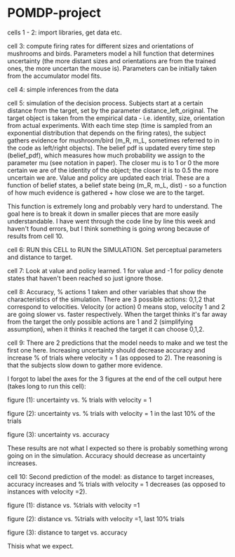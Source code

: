 # POMDP-project

cells 1 - 2: import libraries, get data etc.

cell 3: compute firing rates for different sizes and orientations of mushrooms and birds. Parameters model a  hill function  that determines uncertainty (the more distant sizes and orientations are from the trained ones, the more uncertan the mouse is). Parameters can be initially taken from the accumulator model fits. 

cell 4: simple inferences from the data

cell 5: simulation of the decision process. Subjects start at a certain distance from the target, set by the parameter
distance_left_original. The target object is taken from the empirical data - i.e. identity, size, orientation from 
actual experiments. With each time step (time is sampled from an exponential distribution that depends on the firing rates),
the subject gathers evidence for mushroom/bird (m_R, m_L, sometimes referred to in the code as left/right objects). The belief
pdf is updated every time step (belief_pdf), which measures how much probability we assign to the parameter mu (see notation in
paper). The closer mu is to 1 or 0 the more certain we are of the identity of the object; the closer it is to 0.5 the more
uncertain we are. Value and policy are updated each trial. These are a function of belief states, a belief state being 
(m_R, m_L, dist) - so a function of how much evidence is gathered + how close we are to the target.

This function is extremely long and probably very hard to understand. The goal here is to break it down in smaller pieces that
are more easily understandable. I have went through the code line by line this week and haven't found errors, but I think 
something is going wrong because of results from cell 10.

cell 6: RUN this CELL to RUN the SIMULATION. Set perceptual parameters and distance to target.

cell 7: Look at value and policy learned. 1 for value and -1 for policy denote states that haven't been reached so just 
ignore those.

cell 8: Accuracy, % actions 1 taken and other variables that show the characteristics of the simulation. There are 3 possible
actions: 0,1,2 that correspond to velocities. Velocity (or action) 0 means stop, velocity 1 and 2 are going slower vs. faster 
respectively. When the target thinks it's far away from the target the only possible actions are 1 and 2 (simplifying
assumption), when it thinks it reached the target it can choose 0,1,2.

cell 9: There are 2 predictions that the model needs to make and we test the first one here. Increasing uncertainty should
decrease accuracy and increase % of trials where velocity = 1 (as opposed to 2). The reasoning is that the subjects slow 
down to gather more evidence.

I forgot to label the axes for the 3 figures at the end of the cell output here (takes long to run this cell):

figure (1): uncertainty vs. % trials with velocity = 1

figure (2): uncertainty vs. % trials with velocity = 1 in the last 10% of the trials

figure (3): uncertainty vs. accuracy

These results are not what I expected so there is probably something wrong going on in the simulation. Accuracy should 
decrease as uncertainty increases.

cell 10: Second prediction of the model: as distance to target increases, accuracy increases and % trials with velocity = 1
decreases (as opposed to instances with velocity =2).

figure (1): distance vs. %trials with velocity  =1

figure (2): distance vs. %trials with velocity  =1, last 10% trials

figure (3): distance to target vs. accuracy

Thisis what we expect.

